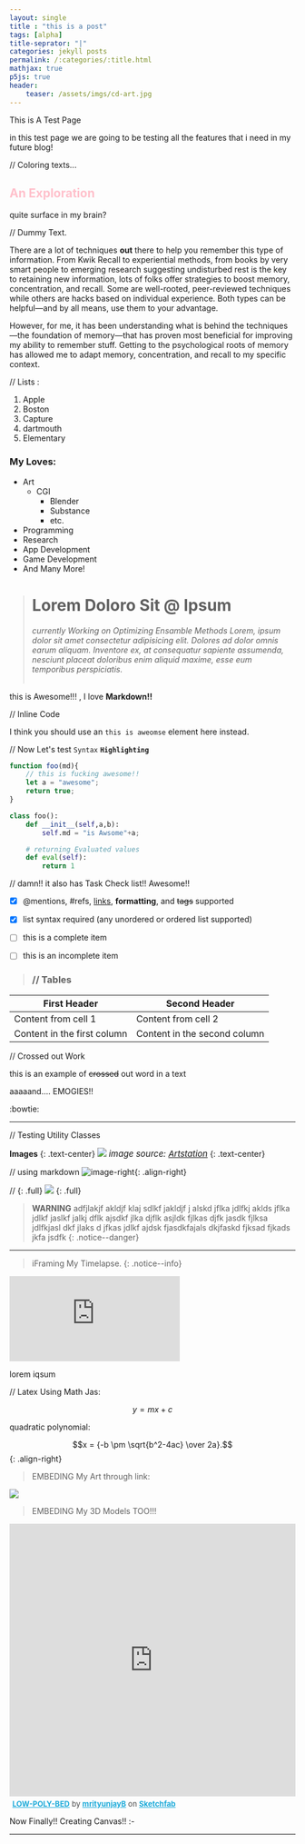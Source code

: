 ```yaml
---
layout: single 
title : "this is a post"
tags: [alpha]
title-seprator: "|"
categories: jekyll posts
permalink: /:categories/:title.html
mathjax: true   
p5js: true   
header:
    teaser: /assets/imgs/cd-art.jpg
---
```


This is A Test Page

in this test page we are going to be testing all the features that i need in my future blog!


// Coloring texts...
<h2 style="color:pink">An Exploration</h2>quite surface in my brain?

// Dummy Text.

There are a lot of techniques **out** there to help you remember this type of information. From Kwik Recall to experiential methods, from books by very smart people to emerging research suggesting undisturbed rest is the key to retaining new information, lots of folks offer strategies to boost memory, concentration, and recall. Some are well-rooted, peer-reviewed techniques while others are hacks based on individual experience. Both types can be helpful—and by all means, use them to your advantage.

However, for me, it has been understanding what is behind the techniques—the foundation of memory—that has proven most beneficial for improving my ability to remember stuff. Getting to the psychological roots of memory has allowed me to adapt memory, concentration, and recall to my specific context.

// Lists :

1. Apple
2. Boston
3. Capture
4. dartmouth
5. Elementary

### **My Loves**:

- Art
    - CGI
        - Blender
        - Substance
        - etc.
- Programming
- Research
- App Development
- Game Development
- And Many More!



> # Lorem Doloro Sit @ Ipsum 
> <i>currently Working on Optimizing Ensamble Methods
>Lorem, ipsum dolor sit amet consectetur adipisicing elit. Dolores ad dolor omnis earum aliquam. Inventore ex, at consequatur sapiente assumenda, nesciunt placeat doloribus enim aliquid maxime, esse eum temporibus perspiciatis.
> <br>
> <br>
</i>


this is Awesome!!! , I love **Markdown!!**

// Inline Code

I think you should use an
`this is aweomse` element here instead.

// Now Let's test `Syntax` **`Highlighting`**


``` javascript
function foo(md){
    // this is fucking awesome!!
    let a = "awesome";
    return true;
}

```

``` python
class foo():
    def __init__(self,a,b):
        self.md = "is Awsome"+a;

    # returning Evaluated values 
    def eval(self):
        return 1
```


// damn!! it also has Task Check list!! Awesome!!

- [x] @mentions, #refs, [links](), **formatting**, and <del>tags</del> supported
- [x] list syntax required (any unordered or ordered list supported)
- [ ] this is a complete item
- [ ] this is an incomplete item


> ### // Tables


| First Header                | Second Header                |
| --------------------------- | ---------------------------- |
| Content from cell 1         | Content from cell 2          |
| Content in the first column | Content in the second column |

// Crossed out Work

this is an example of ~~crossed~~ out word in a text


aaaaand.... EMOGIES!!

  :bowtie:

<hr>

// Testing Utility Classes

**Images**
{: .text-center}
<img src="{{site.url}}{{site.baseurl}}/assets/imgs/cd-art.jpg">
<i style="font-size:15px">image source: <a href="" >Artstation</a></i>
{: .text-center}

// using markdown
![image-right]({{site.url}}/assets/imgs/hot-air-ballon-from-unsplash.jpg){: .align-right}



// {: .full}
<img src="{{site.url}}{{site.baseurl}}/assets/imgs/cd-art.jpg">
{: .full}


> **WARNING**
> adfjlakjf akldjf klaj sdlkf jakldjf j alskd jflka jdlfkj aklds jflka jdlkf jaslkf jalkj dflk ajsdkf jlka djflk asjldk fjlkas djfk jasdk fjlksa jdlfkjasl dkf jlaks d jfkas jdlkf ajdsk fjasdkfajals dkjfaskd fjksad fjkads jkfa jsdfk
{: .notice--danger}
<hr>

> iFraming My Timelapse.
{: .notice--info}
<iframe  src="https://www.youtube.com/embed/0i8ImTTkMSU" frameborder="0" allow="accelerometer; autoplay; encrypted-media; gyroscope; picture-in-picture" allowfullscreen></iframe>

lorem iqsum

// Latex Using Math Jas:

$$ y=mx+c $$

quadratic polynomial:<br>

$$x = {-b \pm \sqrt{b^2-4ac} \over 2a}.$$
{: .align-right}

> EMBEDING My Art through link:

<img src="https://cdnb.artstation.com/p/assets/images/images/011/782/419/large/mrityunjay-bhardwaj-final.jpg?1531376612">


>EMBEDING My 3D Models TOO!!!

<div class="sketchfab-embed-wrapper"><iframe          src="https://sketchfab.com/models/d19e4291dbf04d4f80dc687e5da7a1f1/embed" frameborder="0" allow="autoplay; fullscreen; vr" mozallowfullscreen="true" webkitallowfullscreen="true" style="overflow: hidden; height:480px; width: 100%; position: relative;"
></iframe>

<p style="font-size: 13px; font-weight: normal; margin: 5px; color: #4A4A4A;">
    <a href="https://sketchfab.com/models/d19e4291dbf04d4f80dc687e5da7a1f1?utm_medium=embed&utm_source=website&utm_campaign=share-popup" target="_blank" style="font-weight: bold; color: #1CAAD9;">LOW-POLY-BED</a>
    by <a href="https://sketchfab.com/mrityunjayb?utm_medium=embed&utm_source=website&utm_campaign=share-popup" target="_blank" style="font-weight: bold; color: #1CAAD9;">mrityunjayB</a>
    on <a href="https://sketchfab.com?utm_medium=embed&utm_source=website&utm_campaign=share-popup" target="_blank" style="font-weight: bold; color: #1CAAD9;">Sketchfab</a>
</p>
</div>

Now Finally!! Creating Canvas!! :-

<style>
  .Canvas1 { width: inherit; position: relative; top: 0;}
</style>

<!-- <div id='canvas-holder' style="position: relative; width: inherit;">
  <div id="dat-gui-holder" style="position: absolute; top: 0em; right: 0em; z-index: 1;"></div>
</div> -->

 <!-- <canvas id="myCanvas" style="width:800 height:800"></canvas> -->


<div id="Canvas1" style="width: inherit"></div>

<!-- <script 
  src="https://cdnjs.cloudflare.com/ajax/libs/p5.js/0.7.2/p5.min.js"></script> -->

<script src="{{site.baseurl}}/assets/js/my_js/test-page/testcanvas.js"></script>

<hr>